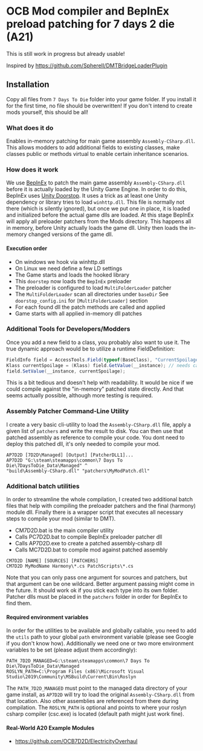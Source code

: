 # OCB Mod compiler and BepInEx preload patching for 7 days 2 die (A21)

This is still work in progress but already usable!

Inspired by https://github.com/SphereII/DMTBridgeLoaderPlugin

## Installation

Copy all files from `7 Days To Die` folder into your game folder.
If you install it for the first time, no file should be overwritten!
If you don't intend to create mods yourself, this should be all!

### What does it do

Enables in-memory patching for main game assembly `Assembly-CSharp.dll`.
This allows modders to add additional fields to existing classes, make
classes public or methods virtual to enable certain inheritance scenarios.

### How does it work

We use [BepInEx][1] to patch the main game assembly `Assembly-CSharp.dll`
before it is actually loaded by the Unity Game Engine. In order to do this,
BepInEx uses [Unity Doorstop][2]. It uses a trick as at least one Unity
dependency or library tries to load `winhttp.dll`. This file is normally
not there (which is silently ignored), but once we put one in place, it
is loaded and initialized before the actual game dlls are loaded. At this
stage BepInEx will apply all preloader patchers from the Mods directory.
This happens all in memory, before Unity actually loads the game dll.
Unity then loads the in-memory changed versions of the game dll.

#### Execution order

- On windows we hook via winhttp.dll
- On Linux we need define a few LD settings
- The Game starts and loads the hooked library
- This `doorstep` now loads the `BepInEx` preloader
- The preloader is configured to load `MultiFolderLoader` patcher
- The `MultiFolderLoader` scan all directories under `baseDir`
  See `doorstop_config.ini` for `[MultiFolderLoader]` section
- For each found dll the patch methods are called and applied
- Game starts with all applied in-memory dll patches

### Additional Tools for Developers/Modders

Once you add a new field to a class, you probably also want to use it.
The true dynamic approach would be to utilize a runtime FieldDefinition:

```csharp
FieldInfo field = AccessTools.Field(typeof(BaseClass), "CurrentSpoilage");
Klass currentSpoilage = (Klass) field.GetValue(__instance); // needs cast
field.SetValue(__instance, currentSpoilage);
```

This is a bit tedious and doesn't help with readability. It would be nice
if we could compile against the "in-memory" patched state directly. And
that seems actually possible, although more testing is required.

### Assembly Patcher Command-Line Utility

I create a very basic cli-utility to load the  `Assembly-CSharp.dll` file,
apply a given list of `patchers` and write the result to disk. You can then
use that patched assembly as reference to compile your code. You dont need
to deploy this patched dll, it's only needed to compile your mod.

```batch
AP7D2D [7D2D\Managed] [Output] [PatcherDLL1]...
AP7D2D "G:\steam\steamapps\common\7 Days To Die\7DaysToDie_Data\Managed" ^
"build\Assembly-CSharp.dll" "patchers\MyModPatch.dll"
```

### Additional batch utilities

In order to streamline the whole compilation, I created two additional
batch files that help with compiling the preloader patchers and the
final (harmony) module dll. Finally there is a wrapper script that
executes all necessary steps to compile your mod (similar to DMT).

- CM7D2D.bat is the main compiler utility
- Calls PC7D2D.bat to compile BepInEx preloader patcher dll
- Calls AP7D2D.exe to create a patched assembly-csharp dll
- Calls MC7D2D.bat to compile mod against patched assembly

```batch
CM7D2D [NAME] [SOURCES] [PATCHERS]
CM7D2D MyModName Harmony\*.cs PatchScripts\*.cs
```

Note that you can only pass one argument for sources and patchers, but that
argument can be one wildcard. Better argument passing might come in the future.
It should work ok if you stick each type into its own folder. Patcher dlls
must be placed in the `patchers` folder in order for BepInEx to find them.

#### Required environment variables

In order for the utilities to be available and globally callable, you need to
add the `utils` path to your global `path` environment variable (please see
Google if you don't know how). Additionally we need one or two more environment
variables to be set (please adjust them accordingly):

```batch
PATH_7D2D_MANAGED=G:\steam\steamapps\common\7 Days To Die\7DaysToDie_Data\Managed
ROSLYN_PATH=C:\Program Files (x86)\Microsoft Visual Studio\2019\Community\MSBuild\Current\Bin\Roslyn
```

The `PATH_7D2D_MANAGED` must point to the managed data directory of your game install, as `AP7D2D`
will try to load the original `Assembly-CSharp.dll` from that location. Also other assemblies are
referenced from there during compilation. The `ROSLYN_PATH` is optional and points to where your
roslyn csharp compiler (csc.exe) is located (default path might just work fine).

#### Real-World A20 Example Modules

- https://github.com/OCB7D2D/ElectricityOverhaul

[1]: https://github.com/BepInEx/BepInEx
[2]: https://github.com/NeighTools/UnityDoorstop